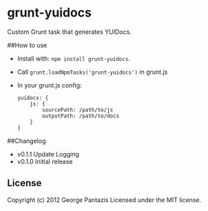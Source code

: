 # grunt-yuidocs

Custom Grunt task that generates YUIDocs.

##How to use

* Install with: ```npm install grunt-yuidocs```.
* Call ```grunt.loadNpmTasks('grunt-yuidocs')``` in grunt.js

* In your grunt.js config:

	```
	yuidocs: {
		js: {
			sourcePath: /path/to/js
			outputPath: /path/to/docs
		}
	}
	```


##Changelog

* v0.1.1 Update Logging
* v0.1.0 Initial release


## License
Copyright (c) 2012 George Pantazis
Licensed under the MIT license.
